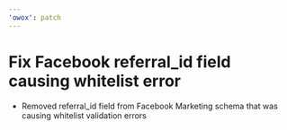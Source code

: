 ```yaml
---
'owox': patch
---
```


# Fix Facebook referral_id field causing whitelist error

- Removed referral_id field from Facebook Marketing schema that was causing whitelist validation errors
